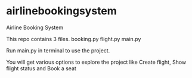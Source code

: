 # airlinebookingsystem
Airline Booking System

This repo contains 3 files.
booking.py
flight.py
main.py

Run main.py in terminal to use the project.

You will get various options to explore the project like 
Create flight,
Show flight status and
Book a seat
